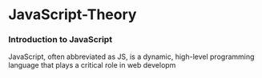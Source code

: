 # JavaScript-Theory



### Introduction to JavaScript

JavaScript, often abbreviated as JS, is a dynamic, high-level programming language that plays a critical role in web developm